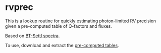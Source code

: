 # rvprec

This is a lookup routine for quickly estimating photon-limited RV precision given a pre-computed table of Q-factors and fluxes.

Based on [BT-Settl spectra](http://perso.ens-lyon.fr/france.allard/).

To use, download and extract the [pre-computed tables](https://www.dropbox.com/s/zzqg6jol1h6xrez/q_info.zip?dl=0).